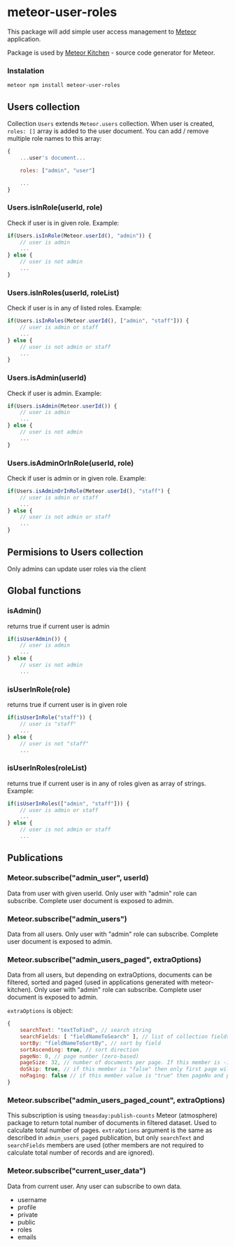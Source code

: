 # meteor-user-roles

This package will add simple user access management to <a href="https://www.meteor.com" target="_blank">Meteor</a> application.

Package is used by <a href="http://www.meteorkitchen.com" target="_blank">Meteor Kitchen</a> - source code generator for Meteor.


### Instalation

```
meteor npm install meteor-user-roles 
```


## Users collection

Collection `Users` extends `Meteor.users` collection. When user is created, `roles: []` array is added to the user document. You can add / remove multiple role names to this array:

```javascript
{
	...user's document...

	roles: ["admin", "user"]

	...
}

```

### Users.isInRole(userId, role)

Check if user is in given role. Example:

```javascript
if(Users.isInRole(Meteor.userId(), "admin")) {
	// user is admin
	...
} else {
	// user is not admin
	...
}
```

### Users.isInRoles(userId, roleList)

Check if user is in any of listed roles. Example:

```javascript
if(Users.isInRoles(Meteor.userId(), ["admin", "staff"])) {
	// user is admin or staff
	...
} else {
	// user is not admin or staff
	...
}
```

### Users.isAdmin(userId)

Check if user is admin. Example:

```javascript
if(Users.isAdmin(Meteor.userId()) {
	// user is admin
	...
} else {
	// user is not admin
	...
}
```

### Users.isAdminOrInRole(userId, role)

Check if user is admin or in given role. Example:

```javascript
if(Users.isAdminOrInRole(Meteor.userId(), "staff") {
	// user is admin or staff
	...
} else {
	// user is not admin or staff
	...
}
```

## Permisions to Users collection

Only admins can update user roles via the client


## Global functions

### isAdmin()

returns true if current user is admin

```javascript
if(isUserAdmin()) {
	// user is admin
	...
} else {
	// user is not admin
	...
```

### isUserInRole(role)

returns true if current user is in given role

```javascript
if(isUserInRole("staff")) {
	// user is "staff"
	...
} else {
	// user is not "staff"
	...
```

### isUserInRoles(roleList)

returns true if current user is in any of roles given as array of strings. Example:

```javascript
if(isUserInRoles(["admin", "staff"])) {
	// user is admin or staff
	...
} else {
	// user is not admin or staff
	...
```

## Publications

### Meteor.subscribe("admin_user", userId)

Data from user with given userId. Only user with "admin" role can subscribe. Complete user document is exposed to admin.


### Meteor.subscribe("admin_users")

Data from all users. Only user with "admin" role can subscribe. Complete user document is exposed to admin.


### Meteor.subscribe("admin_users_paged", extraOptions)

Data from all users, but depending on extraOptions, documents can be filtered, sorted and paged (used in applications generated with meteor-kitchen). Only user with "admin" role can subscribe. Complete user document is exposed to admin.

`extraOptions` is object:

```javascript
{
	searchText: "textToFind", // search string
	searchFields: [ "fieldNameToSearch" ], // list of collection fields to search
	sortBy: "fieldNameToSortBy", // sort by field
	sortAscending: true, // sort direction
	pageNo: 0, // page number (zero-based)
	pageSize: 32, // number of documents per page. If this member is -1 then entire resultset is returned
	doSkip: true, // if this member is "false" then only first page will be returned (pageNo is ignored)
	noPaging: false // if this member value is "true" then pageNo and pageSize are ignored and entire resultset is returned
}
```


### Meteor.subscribe("admin_users_paged_count", extraOptions)

This subscription is using `tmeasday:publish-counts` Meteor (atmosphere) package to return total number of documents in filtered dataset. Used to calculate total number of pages. `extraOptions` argument is the same as described in `admin_users_paged` publication, but only `searchText` and `searchFields` members are used (other members are not required to calculate total number of records and are ignored).


### Meteor.subscribe("current_user_data")

Data from current user. Any user can subscribe to own data.

- username
- profile
- private
- public
- roles
- emails

